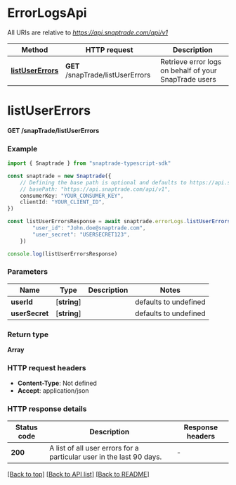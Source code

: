 # ErrorLogsApi

All URIs are relative to *https://api.snaptrade.com/api/v1*

Method | HTTP request | Description
------------- | ------------- | -------------
[**listUserErrors**](ErrorLogsApi.md#listUserErrors) | **GET** /snapTrade/listUserErrors | Retrieve error logs on behalf of your SnapTrade users


# **listUserErrors**

#### **GET** /snapTrade/listUserErrors


### Example


```typescript
import { Snaptrade } from "snaptrade-typescript-sdk"

const snaptrade = new Snaptrade({
    // Defining the base path is optional and defaults to https://api.snaptrade.com/api/v1
    // basePath: "https://api.snaptrade.com/api/v1",
    consumerKey: "YOUR_CONSUMER_KEY",
    clientId: "YOUR_CLIENT_ID",
})

const listUserErrorsResponse = await snaptrade.errorLogs.listUserErrors({
        "user_id": "John.doe@snaptrade.com",
        "user_secret": "USERSECRET123",
    })

console.log(listUserErrorsResponse)

```


### Parameters

Name | Type | Description  | Notes
------------- | ------------- | ------------- | -------------
 **userId** | [**string**] |  | defaults to undefined
 **userSecret** | [**string**] |  | defaults to undefined


### Return type

**Array<UserErrorLog>**

### HTTP request headers

 - **Content-Type**: Not defined
 - **Accept**: application/json


### HTTP response details
| Status code | Description | Response headers |
|-------------|-------------|------------------|
**200** | A list of all user errors for a particular user in the last 90 days. |  -  |

[[Back to top]](#) [[Back to API list]](../README.md#documentation-for-api-endpoints) [[Back to README]](../README.md)


